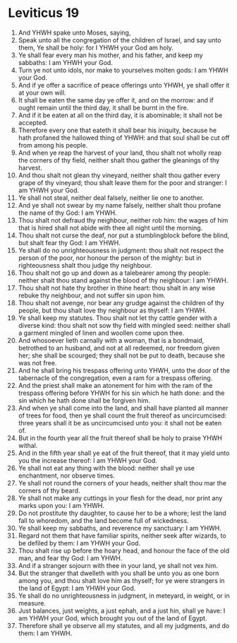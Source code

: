 ﻿# Leviticus 19
1. And YHWH spake unto Moses, saying, 
2. Speak unto all the congregation of the children of Israel, and say unto them, Ye shall be holy: for I YHWH your God am holy. 
3.  Ye shall fear every man his mother, and his father, and keep my sabbaths: I am YHWH your God. 
4.  Turn ye not unto idols, nor make to yourselves molten gods: I am YHWH your God. 
5.  And if ye offer a sacrifice of peace offerings unto YHWH, ye shall offer it at your own will. 
6. It shall be eaten the same day ye offer it, and on the morrow: and if ought remain until the third day, it shall be burnt in the fire. 
7. And if it be eaten at all on the third day, it is abominable; it shall not be accepted. 
8. Therefore every one that eateth it shall bear his iniquity, because he hath profaned the hallowed thing of YHWH: and that soul shall be cut off from among his people. 
9.  And when ye reap the harvest of your land, thou shalt not wholly reap the corners of thy field, neither shalt thou gather the gleanings of thy harvest. 
10. And thou shalt not glean thy vineyard, neither shalt thou gather every grape of thy vineyard; thou shalt leave them for the poor and stranger: I am YHWH your God. 
11.  Ye shall not steal, neither deal falsely, neither lie one to another. 
12.  And ye shall not swear by my name falsely, neither shalt thou profane the name of thy God: I am YHWH. 
13.  Thou shalt not defraud thy neighbour, neither rob him: the wages of him that is hired shall not abide with thee all night until the morning. 
14.  Thou shalt not curse the deaf, nor put a stumblingblock before the blind, but shalt fear thy God: I am YHWH. 
15.  Ye shall do no unrighteousness in judgment: thou shalt not respect the person of the poor, nor honour the person of the mighty: but in righteousness shalt thou judge thy neighbour. 
16.  Thou shalt not go up and down as a talebearer among thy people: neither shalt thou stand against the blood of thy neighbour: I am YHWH. 
17.  Thou shalt not hate thy brother in thine heart: thou shalt in any wise rebuke thy neighbour, and not suffer sin upon him. 
18.  Thou shalt not avenge, nor bear any grudge against the children of thy people, but thou shalt love thy neighbour as thyself: I am YHWH. 
19.  Ye shall keep my statutes. Thou shalt not let thy cattle gender with a diverse kind: thou shalt not sow thy field with mingled seed: neither shall a garment mingled of linen and woollen come upon thee. 
20.  And whosoever lieth carnally with a woman, that is a bondmaid, betrothed to an husband, and not at all redeemed, nor freedom given her; she shall be scourged; they shall not be put to death, because she was not free. 
21. And he shall bring his trespass offering unto YHWH, unto the door of the tabernacle of the congregation, even a ram for a trespass offering. 
22. And the priest shall make an atonement for him with the ram of the trespass offering before YHWH for his sin which he hath done: and the sin which he hath done shall be forgiven him. 
23.  And when ye shall come into the land, and shall have planted all manner of trees for food, then ye shall count the fruit thereof as uncircumcised: three years shall it be as uncircumcised unto you: it shall not be eaten of. 
24. But in the fourth year all the fruit thereof shall be holy to praise YHWH withal. 
25. And in the fifth year shall ye eat of the fruit thereof, that it may yield unto you the increase thereof: I am YHWH your God. 
26.  Ye shall not eat any thing with the blood: neither shall ye use enchantment, nor observe times. 
27. Ye shall not round the corners of your heads, neither shalt thou mar the corners of thy beard. 
28. Ye shall not make any cuttings in your flesh for the dead, nor print any marks upon you: I am YHWH. 
29.  Do not prostitute thy daughter, to cause her to be a whore; lest the land fall to whoredom, and the land become full of wickedness. 
30.  Ye shall keep my sabbaths, and reverence my sanctuary: I am YHWH. 
31.  Regard not them that have familiar spirits, neither seek after wizards, to be defiled by them: I am YHWH your God. 
32.  Thou shalt rise up before the hoary head, and honour the face of the old man, and fear thy God: I am YHWH. 
33.  And if a stranger sojourn with thee in your land, ye shall not vex him. 
34. But the stranger that dwelleth with you shall be unto you as one born among you, and thou shalt love him as thyself; for ye were strangers in the land of Egypt: I am YHWH your God. 
35.  Ye shall do no unrighteousness in judgment, in meteyard, in weight, or in measure. 
36. Just balances, just weights, a just ephah, and a just hin, shall ye have: I am YHWH your God, which brought you out of the land of Egypt. 
37. Therefore shall ye observe all my statutes, and all my judgments, and do them: I am YHWH. 
